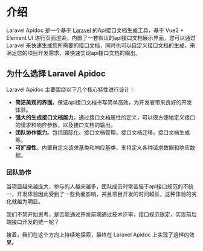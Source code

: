 # 介绍

Laravel Apidoc 是一个基于 [Laravel](https://laravel.com/) 的Api接口文档生成工具，基于 Vue2 + Element UI 进行页面渲染，内置了一套默认的api接口文档展示界面，您可以通过 Laravel 来快速生成您所需要的接口文档，同时也可以自定义接口文档的生成，来满足您的项目开发需求，来快速实现api接口文档的输出。

## 为什么选择 Laravel Apidoc

Laravel Apidoc 主要围绕以下几个核心特性进行设计：

- **简洁美观的界面**。保证api接口文档书写简单高效，为开发者带来良好的开发体验。
- **强大的生成接口文档能力**。通过接口文档属性的定义，可以很方便地定义接口的请求和响应参数，以及接口文档的输出。
- **团队协作能力**。包括国际化、接口文档管理，接口文档迁移，接口文档生成等。
- **可扩展性**。内置自定义请求基类和响应基类，支持定义各种请求数据和响应数据。

### 团队协作

当项目越来越庞大，参与的人越来越多，团队成员时常苦恼于api接口规范的不统一，开发体验因此受到了一些负面影响，并且项目开发的时间越长，这种体验的劣化就越为明显。

我们不禁开始思考，是否能通过开发前期通过技术评审，接口规范限定，实现前后端接口开发的统一呢？

接着，我们在这个方向上持续地探索，最终在 Laravel Apidoc 上实现了这样的效果。
